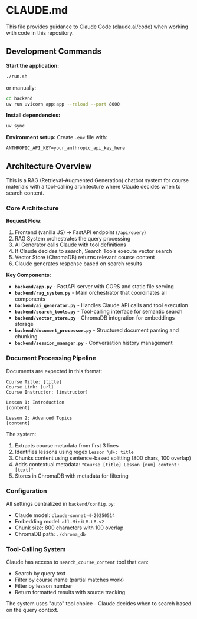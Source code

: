 # CLAUDE.md

This file provides guidance to Claude Code (claude.ai/code) when working with code in this repository.

## Development Commands

**Start the application:**
```bash
./run.sh
```
or manually:
```bash
cd backend
uv run uvicorn app:app --reload --port 8000
```

**Install dependencies:**
```bash
uv sync
```

**Environment setup:**
Create `.env` file with:
```
ANTHROPIC_API_KEY=your_anthropic_api_key_here
```

## Architecture Overview

This is a RAG (Retrieval-Augmented Generation) chatbot system for course materials with a tool-calling architecture where Claude decides when to search content.

### Core Architecture

**Request Flow:**
1. Frontend (vanilla JS) → FastAPI endpoint (`/api/query`)
2. RAG System orchestrates the query processing
3. AI Generator calls Claude with tool definitions
4. If Claude decides to search, Search Tools execute vector search
5. Vector Store (ChromaDB) returns relevant course content
6. Claude generates response based on search results

**Key Components:**

- **`backend/app.py`** - FastAPI server with CORS and static file serving
- **`backend/rag_system.py`** - Main orchestrator that coordinates all components
- **`backend/ai_generator.py`** - Handles Claude API calls and tool execution
- **`backend/search_tools.py`** - Tool-calling interface for semantic search
- **`backend/vector_store.py`** - ChromaDB integration for embeddings storage
- **`backend/document_processor.py`** - Structured document parsing and chunking
- **`backend/session_manager.py`** - Conversation history management

### Document Processing Pipeline

Documents are expected in this format:
```
Course Title: [title]
Course Link: [url]
Course Instructor: [instructor]

Lesson 1: Introduction
[content]

Lesson 2: Advanced Topics
[content]
```

The system:
1. Extracts course metadata from first 3 lines
2. Identifies lessons using regex `Lesson \d+: title`
3. Chunks content using sentence-based splitting (800 chars, 100 overlap)
4. Adds contextual metadata: `"Course [title] Lesson [num] content: [text]"`
5. Stores in ChromaDB with metadata for filtering

### Configuration

All settings centralized in `backend/config.py`:
- Claude model: `claude-sonnet-4-20250514`
- Embedding model: `all-MiniLM-L6-v2`
- Chunk size: 800 characters with 100 overlap
- ChromaDB path: `./chroma_db`

### Tool-Calling System

Claude has access to `search_course_content` tool that can:
- Search by query text
- Filter by course name (partial matches work)
- Filter by lesson number
- Return formatted results with source tracking

The system uses "auto" tool choice - Claude decides when to search based on the query context.